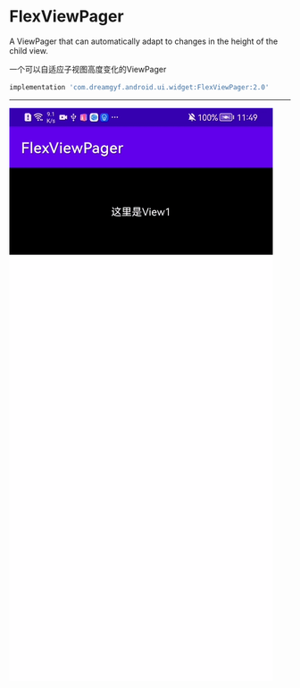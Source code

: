 # FlexViewPager

A ViewPager that can automatically adapt to changes in the height of the child view. 

一个可以自适应子视图高度变化的ViewPager

```groovy
implementation 'com.dreamgyf.android.ui.widget:FlexViewPager:2.0'
```

---

![demo](./FlexViewPager.gif)

